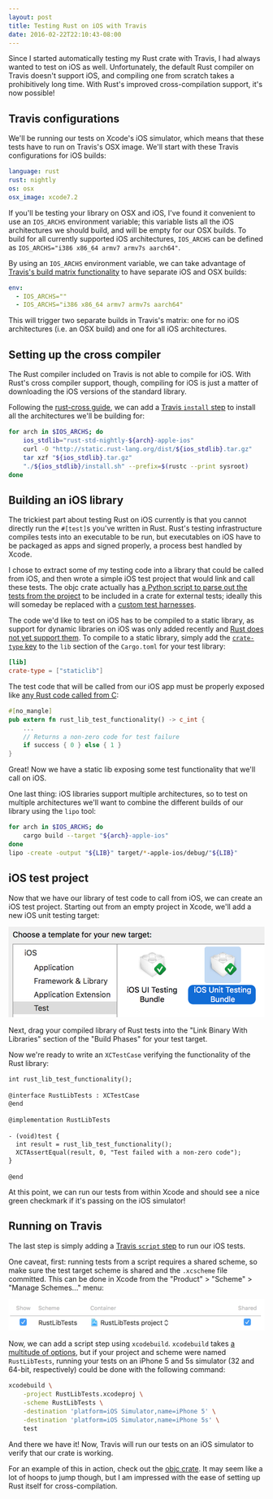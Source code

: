 ```yaml
---
layout: post
title: Testing Rust on iOS with Travis
date: 2016-02-22T22:10:43-08:00
---
```


Since I started automatically testing my Rust crate with Travis,
I had always wanted to test on iOS as well.
Unfortunately, the default Rust compiler on Travis doesn't support iOS,
and compiling one from scratch takes a prohibitively long time.
With Rust's improved cross-compilation support, it's now possible!

<!-- more -->

## Travis configurations

We'll be running our tests on Xcode's iOS simulator,
which means that these tests have to run on Travis's OSX image.
We'll start with these Travis configurations for iOS builds:

``` yaml
language: rust
rust: nightly
os: osx
osx_image: xcode7.2
```

If you'll be testing your library on OSX and iOS, I've found it convenient
to use an `IOS_ARCHS` environment variable; this variable lists all the
iOS architectures we should build, and will be empty for our OSX builds.
To build for all currently supported iOS architectures,
`IOS_ARCHS` can be defined as `IOS_ARCHS="i386 x86_64 armv7 armv7s aarch64"`.

By using an `IOS_ARCHS` environment variable, we can take advantage of
[Travis's build matrix functionality](https://docs.travis-ci.com/user/environment-variables/#Defining-Variables-in-.travis.yml)
to have separate iOS and OSX builds:

``` yaml
env:
  - IOS_ARCHS=""
  - IOS_ARCHS="i386 x86_64 armv7 armv7s aarch64"
```

This will trigger two separate builds in Travis's matrix: one for no iOS
architectures (i.e. an OSX build) and one for all iOS architectures.

## Setting up the cross compiler

The Rust compiler included on Travis is not able to compile for iOS.
With Rust's cross compiler support, though, compiling for iOS is just
a matter of downloading the iOS versions of the standard library.

Following the [rust-cross guide](https://github.com/japaric/rust-cross/blob/master/README.md),
we can add a [Travis `install` step](https://docs.travis-ci.com/user/customizing-the-build/#Customizing-the-Installation-Step)
to install all the architectures we'll be building for:

``` sh
for arch in $IOS_ARCHS; do
    ios_stdlib="rust-std-nightly-${arch}-apple-ios"
    curl -O "http://static.rust-lang.org/dist/${ios_stdlib}.tar.gz"
    tar xzf "${ios_stdlib}.tar.gz"
    "./${ios_stdlib}/install.sh" --prefix=$(rustc --print sysroot)
done
```

## Building an iOS library

The trickiest part about testing Rust on iOS currently is that
you cannot directly run the `#[test]`s you've written in Rust.
Rust's testing infrastructure compiles tests into an executable to be run,
but executables on iOS have to be packaged as apps and signed properly,
a process best handled by Xcode.

I chose to extract some of my testing code into a library that could be
called from iOS, and then wrote a simple iOS test project that would link
and call these tests. The objc crate actually has
[a Python script to parse out the tests from the project](https://github.com/SSheldon/rust-objc/blob/e034af2/xtests/build.py)
to be included in a crate for external tests;
ideally this will someday be replaced with a
[custom test harnesses](https://github.com/rust-lang/rfcs/issues/816).

The code we'd like to test on iOS has to be compiled to a static library,
as support for dynamic libraries on iOS was only added recently and
[Rust does not yet support them](https://github.com/rust-lang/rust/issues/21727).
To compile to a static library, simply add the
[`crate-type` key](http://doc.crates.io/manifest.html#building-dynamic-or-static-libraries)
to the `lib` section of the `Cargo.toml` for your test library:

``` toml
[lib]
crate-type = ["staticlib"]
```

The test code that will be called from our iOS app must be properly exposed like
[any Rust code called from C](https://doc.rust-lang.org/book/ffi.html#calling-rust-code-from-c):

``` rust
#[no_mangle]
pub extern fn rust_lib_test_functionality() -> c_int {
    ...
    // Returns a non-zero code for test failure
    if success { 0 } else { 1 }
}
```

Great! Now we have a static lib exposing some test functionality that
we'll call on iOS.

One last thing: iOS libraries support multiple architectures, so to test
on multiple architectures we'll want to combine the different builds of
our library using the `lipo` tool:

``` sh
for arch in $IOS_ARCHS; do
    cargo build --target "${arch}-apple-ios"
done
lipo -create -output "${LIB}" target/*-apple-ios/debug/"${LIB}"
```

## iOS test project

Now that we have our library of test code to call from iOS, we can create
an iOS test project. Starting out from an empty project in Xcode,
we'll add a new iOS unit testing target:

![](/blog/images/testing-rust-on-ios-with-travis/new-test-target.png)

Next, drag your compiled library of Rust tests into the "Link Binary With
Libraries" section of the "Build Phases" for your test target.

Now we're ready to write an `XCTestCase` verifying the functionality of
the Rust library:

``` objc
int rust_lib_test_functionality();

@interface RustLibTests : XCTestCase
@end

@implementation RustLibTests

- (void)test {
  int result = rust_lib_test_functionality();
  XCTAssertEqual(result, 0, "Test failed with a non-zero code");
}

@end
```

At this point, we can run our tests from within Xcode and should see a
nice green checkmark if it's passing on the iOS simulator!

## Running on Travis

The last step is simply adding a
[Travis `script` step](https://docs.travis-ci.com/user/customizing-the-build/#Customizing-the-Build-Step)
to run our iOS tests.

One caveat, first: running tests from a script requires a shared scheme, so
make sure the test target scheme is shared and the `.xcscheme` file committed.
This can be done in Xcode from the
"Product" > "Scheme" > "Manage Schemes..." menu:

![](/blog/images/testing-rust-on-ios-with-travis/shared-scheme.png)

Now, we can add a script step using `xcodebuild`. `xcodebuild` takes
[a multitude of options](https://developer.apple.com/library/mac/documentation/Darwin/Reference/ManPages/man1/xcodebuild.1.html),
but if your project and scheme were named `RustLibTests`,
running your tests on an iPhone 5 and 5s simulator (32 and 64-bit,
respectively) could be done with the following command:

``` sh
xcodebuild \
    -project RustLibTests.xcodeproj \
    -scheme RustLibTests \
    -destination 'platform=iOS Simulator,name=iPhone 5' \
    -destination 'platform=iOS Simulator,name=iPhone 5s' \
    test
```

And there we have it! Now, Travis will run our tests on an iOS simulator
to verify that our crate is working.

For an example of this in action, check out the
[objc crate](https://github.com/SSheldon/rust-objc).
It may seem like a lot of hoops to jump though, but I am impressed with
the ease of setting up Rust itself for cross-compilation.
